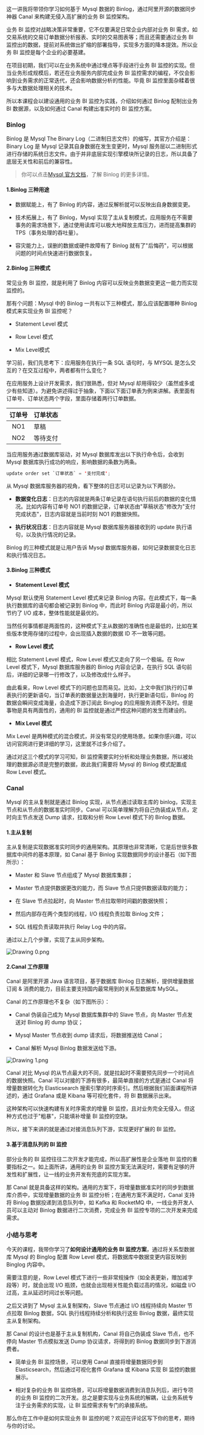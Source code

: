 这一讲我将带领你学习如何基于 Mysql 数据的 Binlog，通过阿里开源的数据同步神器 Canal 来构建无侵入高扩展的业务 BI 监控架构。

业务 BI 监控对战略决策非常重要，它不仅要满足日常企业内部对业务 BI 需求，如交易系统的交易订单数据分析报表、实时的交易图表等；而且还需要通过业务 BI 监控出的数据，提前对系统做出扩缩的部署指导，实现多方面的降本提效。所以业务 BI 监控是每个企业的必要基建。

在项目初期，我们可以在业务系统中通过埋点等手段进行业务 BI 监控的实现。但当业务形成规模后，若还在业务服务内部完成业务 BI 监控需求的编程，不仅会影响到业务需求的正常迭代，还会影响数据分析的性能。毕竟 BI 监控里面杂糅着很多与大数据处理相关的技术。

所以本课程会以建设通用的业务 BI 监控为实践，介绍如何通过 Binlog 配制出业务 BI 数据源，以及如何通过 Canal 构建出准实时的 BI 监控方案。

### Binlog

Binlog 是 Mysql The Binary Log（二进制日志文件）的缩写，其官方介绍是：Binary Log 是 Mysql 记录其自身数据在发生变更时，Mysql 服务层以二进制形式进行存储的系统日志文件。由于并非底层实现引擎模块所记录的日志，所以具备了底层无关性和前后的兼容性。
> 你可以点击[Mysql 官方文档](https://dev.mysql.com/doc/refman/8.0/en/binary-log.html?fileGuid=xxQTRXtVcqtHK6j8)，了解 Binlog 的更多详情。

#### 1.Binlog 三种用途

* 数据赋能上，有了 Binlog 的内容，通过反解析就可以反映出自身数据变更。

* 技术拓展上，有了 Binlog，Mysql 实现了主从复制模式，应用服务在不需要事务的需求场景下，通过使用读库可以极大地释放主库压力，进而提高集群的 TPS（事务处理的吞吐量）。

* 容灾能力上，误删的数据或硬件故障有了 Binlog 就有了"后悔药"，可以根据问题的时间点快速进行数据恢复。

#### 2.Binlog 三种模式

常见业务 BI 监控，就是利用了 Binlog 内容可以反映业务数据变更这一能力而实现监控的。

那有个问题：Mysql 中的 Binlog 一共有以下三种模式，那么应该配置哪种 Binlog 模式来实现业务 BI 监控呢？

* Statement Level 模式

* Row Level 模式

* Mix Level模式

学习前，我们先思考下：应用服务在执行一条 SQL 语句时，与 MYSQL 是怎么交互的？在交互过程中，两者都有什么变化？

在应用服务上设计开发需求，我们很熟悉，但对 Mysql 却用得较少（虽然或多或少有些知道）。为避免讲述得过于抽象，下面以下面订单表为例来讲解。表里面有订单号、订单状态两个字段，里面存储着两行订单数据。

| 订单号 | 订单状态 |
|:---:|------|
| NO1 | 草稿   |
| NO2 | 等待支付 |

当应用服务通过数据库驱动，对 Mysql 数据库发出以下执行命令后，会收到 Mysql 数据库执行成功的响应，影响数据的条数为两条。

```java
update order set `订单状态` = '支付完成';
```

从 Mysql 数据库服务器的视角，看下整体的日志可以记录为以下两部分。

* **数据变化日志**：日志的内容就是两条订单记录在语句执行前后的数据的变化情况。比如内容有订单号 NO1 的数据记录，订单状态由"草稿状态"修改为"支付完成状态"，日志内容就是当前时刻 NO1 的数据快照。

* **执行状况日志**：日志内容就是 Mysql 数据库服务器接收到的 update 执行语句，以及执行情况的记录。

Binlog 的三种模式就是让用户告诉 Mysql 数据库服务器，如何记录数据变化日志和执行情况日志。

#### 3.Binlog 三种模式

* **Statement Level 模式**

Mysql 默认使用 Statement Level 模式来记录 Binlog 内容。在此模式下，每一条执行数据库的语句都会被记录到 Binlog 中，而此时 Binlog 内容是最小的，所以节约了 I/O 成本，整体性能就是最优的。

当然任何事情都是两面性的，这种模式下主从数据的准确性也是最低的，比如在某些版本使用存储的过程中，会出现插入数据的数据 ID 不一致等问题。

* **Row Level 模式**

相比 Statement Level 模式，Row Level 模式又走向了另一个极端。在 Row Level 模式下，Mysql 数据库服务器的 Binlog 内容会记录，在执行 SQL 语句前后，详细的记录哪一行修改了，以及修改成什么样子。

由此看来，Row Level 模式下的问题也显而易见。比如，上文中我们执行的订单表执行的更新语句，当订单表的数据量达到海量时，执行更新语句后，Binlog 的数据会瞬间变成海量，会造成下游订阅此 Binglog 的应用服务消费不及时。但是事物是具有两面性的，通用的 BI 监控就是通过严控这种问题的发生而建设的。

* **Mix Level 模式**

Mix Level 是两种模式的混合模式，并没有常见的使用场景。如果你感兴趣，可以访问官网进行更详细的学习，这里就不过多介绍了。

通过对这三个模式的学习可知，BI 监控需要实时分析和处理业务数据，所以被处理的数据源必须是完整的数据，故此我们需要将 Mysql 的 Binlog 模式配置成 Row Level 模式。

### Canal

Mysql 的主从复制就是通过 Binlog 实现，从节点通过读取主库的 binlog，实现主节点和从节点的数据准实时同步。Canal 可以简单理解为将自己伪装成从节点，定时向主节点发送 Dump 请求，拉取和分析 Row Level 模式下的 Binlog 数据。

#### 1.主从复制

主从复制是实现数据准实时同步的通用架构。其原理也非常清晰，它是后世很多数据库中间件的基本原理，如 Canal 基于 Binlog 实现数据同步的设计基石（如下图所示）：

* Master 和 Slave 节点组成了 Mysql 数据库集群；

* Master 节点提供数据更改的能力，而 Slave 节点只提供数据读取的能力；

* 在 Slave 节点拉起时，向 Master 节点拉取带时间戳的数据快照；

* 然后内部存在两个类型的线程，I/O 线程负责拉取 Binlog 文件；

* SQL 线程负责读取并执行 Relay Log 中的内容。

通过以上几个步骤，实现了主从同步架构。

![Drawing 0.png](https://s0.lgstatic.com/i/image6/M01/40/6F/Cgp9HWCk4g2ARr8vAAUdkIbJM8c153.png)

#### 2.Canal 工作原理

Canal 是阿里开源 Java 语言项目，基于数据库 Binlog 日志解析，提供增量数据订阅 \& 消费的能力，目前主要支持国内最常用到的关系型数据库 MySQL。

Canal 的工作原理也不复杂（如下图所示）：

* Canal 伪装自己成为 Mysql 数据库集群中的 Slave 节点，向 Master 节点发送对 Binlog 的 dump 协议；

* Mysql Master 节点收到 dump 请求后，将数据推送给 Canal；

* Canal 解析 Mysql Binlog 数据发送给下游。

![Drawing 1.png](https://s0.lgstatic.com/i/image6/M00/40/78/CioPOWCk4hOAbZVeAAHP3TFA6b4794.png)

Canal 对比 Mysql 的从节点最大的不同，就是拉起时不需要预先同步一个时间点的数据快照。Canal 可以对接的下游有很多，最简单直接的方式是通过 Canal 将增量数据转化为 Elasticsearch 搜索引擎的时序索引。然后根据我们前面课程所讲述的，通过 Grafana 或是 Kibana 等可视化套件，将 BI 数据展示出来。

这种架构可以快速构建有关时序需求的增量 BI 监控，且对业务完全无侵入。但这种方式也过于"粗暴"，只能填补增量 BI 监控的空缺。

所以，接下来讲的就是通过对接消息队列下游，实现更好扩展的 BI 监控。

#### 3.基于消息队列的 BI 监控

部分业务的 BI 监控往往二次开发才能完成，所以高扩展性是企业落地 BI 监控的重要指标之一。如上面所讲，通用的业务 BI 监控方案无法满足时，需要有足够的开发性和扩展性，让一线的业务开发有兜底的实现方案。

那 Canal 就是具备这样的架构。通用的方案下，将增量数据准实时的同步到数据库介质中，实现增量数据的业务 BI 监控分析；在通用方案不满足时，Canal 支持将 Binlog 数据投递到消息队列中，如 Kafka 和 RocketMQ 中，一线业务开发人员可以主动对 Binlog 数据进行二次消费，完成业务 BI 监控专项的二次开发来完成需求。

### 小结与思考

今天的课程，我带你学习了**如何设计通用的业务 BI 监控方案**，通过将关系型数据库 Mysql 的 Binglog 配置 Row Level 模式，将数据库中数据变更内容反映到 Binglog 内容中。

需要注意的是，Row Level 模式下进行一些非常规操作（如全表更新，赠加减字段等）时，就会出现 I/O 瓶颈，也就会出现相关性能负载过高的情况，如磁盘 I/O 过高，主从延迟时间过长等问题。

之后又讲到了 Mysql 主从复制架构，Slave 节点通过 I/O 线程持续向 Master 节点拉取 Binlog 数据，SQL 执行线程持续分析和执行这些 Binlog 数据，最终实现主从复制架构。

那 Canal 的设计也是基于主从复制机构，Canal 将自己伪装成 Slave 节点，也不停向 Master 节点模拟发送 Dump 协议请求，将得到的 Binlog 数据同步到下游消费者。

* 简单业务 BI 监控场景，可以使用 Canal 直接将增量数据同步到 Elasticsearch，然后通过可视化套件 Grafana 或 Kibana 实现 BI 监控的数据展示。

* 相对复杂的业务 BI 监控场景，可以将增量数据消费到消息队列后，进行专项的业务 BI 监控的二次开发。总之是要实现与业务系统的解耦，让业务系统专注于业务需求的实现，让 BI 监控需求有专门的承接系统。

那么你在工作中是如何实现业务 BI 监控的呢？欢迎在评论区写下你的思考，期待与你的讨论。

